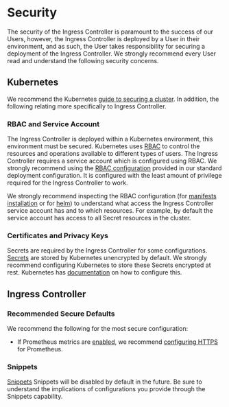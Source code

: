 # Security

The security of the Ingress Controller is paramount to the success of our Users, however, the Ingress Controller is deployed by a User in their environment, and as such, the User takes responsibility 
for securing a deployment of the Ingress Controller. 
We strongly recommend every User read and understand the following security concerns.

## Kubernetes
We recommend the Kubernetes [guide to securing a cluster](https://kubernetes.io/docs/tasks/administer-cluster/securing-a-cluster/).
In addition, the following relating more specifically to Ingress Controller.

### RBAC and Service Account
The Ingress Controller is deployed within a Kubernetes environment, this environment must be secured. 
Kubernetes uses [RBAC](https://kubernetes.io/docs/reference/access-authn-authz/rbac/) to control the resources and operations available to different types of users.
The Ingress Controller requires a service account which is configured using RBAC. 
We strongly recommend using the [RBAC configuration](https://github.com/nginxinc/kubernetes-ingress/blob/master/deployments/rbac/rbac.yaml) provided in our standard deployment configuration. 
It is configured with the least amount of privilege required for the Ingress Controller to work.

We strongly recommend inspecting the RBAC configuration (for [manifests installation](https://github.com/nginxinc/kubernetes-ingress/blob/master/deployments/rbac/rbac.yaml) 
or for [helm](https://github.com/nginxinc/kubernetes-ingress/blob/master/deployments/helm-chart/templates/rbac.yaml)) 
to understand what access the Ingress Controller service account has and to which resources. 
For example, by default the service account has access to all Secret resources in the cluster.

### Certificates and Privacy Keys
Secrets are required by the Ingress Controller for some configurations. 
[Secrets](https://kubernetes.io/docs/concepts/configuration/secret/) are stored by Kubernetes unencrypted by default. 
We strongly recommend configuring Kubernetes to store these Secrets encrypted at rest. 
Kubernetes has [documentation](https://kubernetes.io/docs/tasks/administer-cluster/encrypt-data/) on how to configure this.

## Ingress Controller

### Recommended Secure Defaults
We recommend the following for the most secure configuration:
 * If Prometheus metrics are [enabled](/nginx-ingress-controller/configuration/global-configuration/command-line-arguments/#cmdoption-enable-prometheus-metrics), 
   we recommend [configuring HTTPS](/nginx-ingress-controller/configuration/global-configuration/command-line-arguments/#cmdoption-prometheus-tls-secret) for Prometheus.

### Snippets
[Snippets](/nginx-ingress-controller/configuration/ingress-resources/advanced-configuration-with-snippets/)
Snippets will be disabled by default in the future. 
Be sure to understand the implications of configurations you provide through the Snippets capability.
